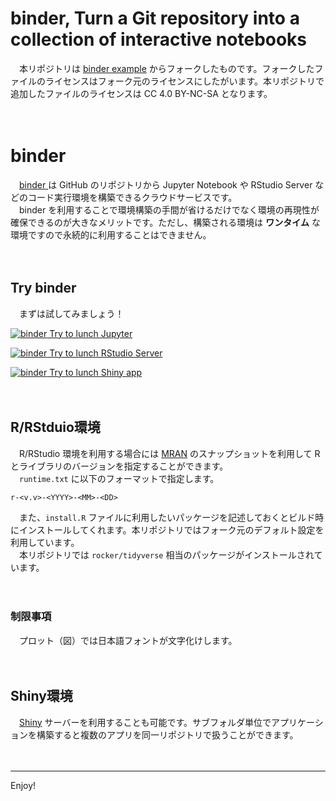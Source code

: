 binder, Turn a Git repository into a collection of interactive notebooks
================

　本リポジトリは [binder example](https://github.com/binder-examples/r)
からフォークしたものです。フォークしたファイルのライセンスはフォーク元のライセンスにしたがいます。本リポジトリで追加したファイルのライセンスは
CC 4.0 BY-NC-SA となります。

　

# binder

　[binder <i class="fa fa-external-link"></i>](https://mybinder.org/) は
GitHub のリポジトリから Jupyter Notebook や RStudio Server
などのコード実行環境を構築できるクラウドサービスです。  
　binder を利用することで環境構築の手間が省けるだけでなく環境の再現性が確保できるのが大きなメリットです。ただし、構築される環境は
**ワンタイム** な環境ですので永続的に利用することはできません。

　

## Try binder

　まずは試してみましょう！

[![binder](https://mybinder.org/badge_logo.svg) Try to lunch
Jupyter](https://mybinder.org/v2/gh/k-metrics/binder/master?filepath=index.ipynb)

[![binder](https://mybinder.org/badge_logo.svg) Try to lunch RStudio
Server](https://mybinder.org/v2/gh/k-metrics/binder/master?urlpath=rstudio)

[![binder](https://mybinder.org/badge_logo.svg) Try to lunch Shiny
app](https://mybinder.org/v2/gh/k-metrics/binder/master?urlpath=shiny/bus-dashboard/)

　

## R/RStduio環境

　R/RStudio 環境を利用する場合には
[MRAN](https://mran.microsoft.com/documents/rro/reproducibility)
のスナップショットを利用して R とライブラリのバージョンを指定することができます。  
　`runtime.txt` に以下のフォーマットで指定します。

    r-<v.v>-<YYYY>-<MM>-<DD>

　また、`install.R`
ファイルに利用したいパッケージを記述しておくとビルド時にインストールしてくれます。本リポジトリではフォーク元のデフォルト設定を利用しています。  
　本リポジトリでは `rocker/tidyverse` 相当のパッケージがインストールされています。

　

### 制限事項

　プロット（図）では日本語フォントが文字化けします。

　

## Shiny環境

　[Shiny](https://shiny.rstudio.com/)
サーバーを利用することも可能です。サブフォルダ単位でアプリケーションを構築すると複数のアプリを同一リポジトリで扱うことができます。

　

-----

Enjoy\!
